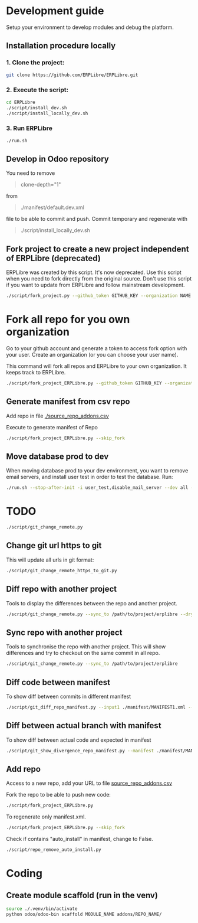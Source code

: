 # Development guide
Setup your environment to develop modules and debug the platform.

## Installation procedure locally
### 1. Clone the project:
```bash
git clone https://github.com/ERPLibre/ERPLibre.git
```

### 2. Execute the script:
```bash
cd ERPLibre
./script/install_dev.sh
./script/install_locally_dev.sh
```

### 3. Run ERPLibre
```bash
./run.sh
```

## Develop in Odoo repository
You need to remove
> clone-depth="1"

from
> ./manifest/default.dev.xml

file to be able to commit and push.
Commit temporary and regenerate with
> ./script/install_locally_dev.sh

## Fork project to create a new project independent of ERPLibre (deprecated)
ERPLibre was created by this script. It's now deprecated.
Use this script when you need to fork directly from the original source.
Don't use this script if you want to update from ERPLibre and follow mainstream development.
```bash
./script/fork_project.py --github_token GITHUB_KEY --organization NAME
```

# Fork all repo for you own organization
Go to your github account and generate a token to access fork option with your user. Create an organization (or you can choose your user name).

This command will fork all repos and ERPLibre to your own organization. It keeps track to ERPLibre.
```bash
./script/fork_project_ERPLibre.py --github_token GITHUB_KEY --organization NAME
```

## Generate manifest from csv repo
Add repo in file [./source_repo_addons.csv](./source_repo_addons.csv)

Execute to generate manifest of Repo
```bash
./script/fork_project_ERPLibre.py --skip_fork
```

## Move database prod to dev
When moving database prod to your dev environment, you want to remove email servers, and install user test in order to test the database.
Run:
```bash
./run.sh --stop-after-init -i user_test,disable_mail_server --dev all -d DATABASE
```

# TODO
```bash
./script/git_change_remote.py
```

## Change git url https to git
This will update all urls in git format:
```bash
./script/git_change_remote_https_to_git.py
```

## Diff repo with another project
Tools to display the differences between the repo and another project.
```bash
./script/git_change_remote.py --sync_to /path/to/project/erplibre --dry_sync
```

## Sync repo with another project
Tools to synchronise the repo with another project. This will show differences and try to checkout on the same commit in all repo.
```bash
./script/git_change_remote.py --sync_to /path/to/project/erplibre
```

## Diff code between manifest
To show diff between commits in different manifest
```bash
./script/git_diff_repo_manifest.py --input1 ./manifest/MANIFEST1.xml --input2 ./manifest/MANIFEST2.xml
```

## Diff between actual branch with manifest
To show diff between actual code and expected in manifest
```bash
./script/git_show_divergence_repo_manifest.py --manifest ./manifest/MANIFEST1.xml
```

## Add repo
Access to a new repo, add your URL to file [source_repo_addons.csv](../source_repo_addons.csv)

Fork the repo to be able to push new code:
```bash
./script/fork_project_ERPLibre.py
```

To regenerate only manifest.xml.
```bash
./script/fork_project_ERPLibre.py --skip_fork
```

Check if contains "auto_install" in manifest, change to False.
```bash
./script/repo_remove_auto_install.py
```

# Coding
## Create module scaffold (run in the venv)
```bash
source ./.venv/bin/activate
python odoo/odoo-bin scaffold MODULE_NAME addons/REPO_NAME/
```
